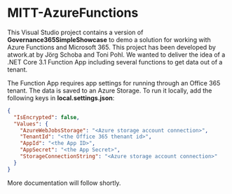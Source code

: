 # MITT-AzureFunctions

This Visual Studio project contains a version of **Governance365SimpleShowcase** to demo a solution for working with Azure Functions and Microsoft 365. This project has been developed by atwork.at by Jörg Schoba and Toni Pohl. We wanted to deliver the idea of a .NET Core 3.1 Function App including several functions to get data out of a tenant.

The Function App requires app settings for running through an Office 365 tenant. The data is saved to an Azure Storage. To run it locally, add the following keys in **local.settings.json**:

~~~~ json
{
  "IsEncrypted": false,
  "Values": {
    "AzureWebJobsStorage": "<Azure storage account connection>",
    "TenantId": "<the Office 365 thenant id>",
    "AppId": "<the App ID>",
    "AppSecret": "<the App Secret>",
    "StorageConnectionString": "<Azure storage account connection>"
  }
}
~~~~

More documentation will follow shortly.
